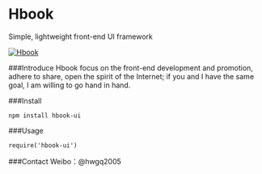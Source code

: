 Hbook
====================
Simple, lightweight front-end UI framework

[![Hbook](http://www.bookcss.com/docs/images/banner.jpg)](http://www.bookcss.com)

###Introduce
Hbook focus on the front-end development and promotion, adhere to share, open the spirit of the Internet; if you and I have the same goal, I am willing to go hand in hand.

###Install
```
npm install hbook-ui     
```

###Usage

```
require('hbook-ui')
```

###Contact
Weibo：@hwgq2005